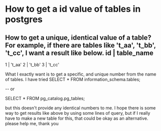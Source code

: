 
# How to get a id value of tables in postgres

How to get a unique, identical value of a table?
For example, if there are tables like 't_aa', 't_bb', 't_cc', I want a result like below.
id   |   table_name
-------------------
1    |    't_aa'
2    |    't_bb'
3    |    't_cc'

What I exactly want is to get a specific, and unique number from the name of tables.
I have tried
SELECT * FROM information_schema.tables;

-- or

SELECT * FROM pg_catalog.pg_tables;

but this doesn't provide any identical numbers to me.
I hope there is some way to get results like above by using some lines of query,
but if I really have to make a new table for this, that could be okay as an alternative.
please help me, thank you

        